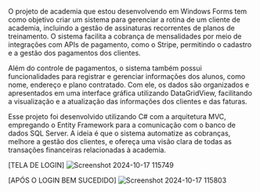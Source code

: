 O projeto de academia que estou desenvolvendo em Windows Forms tem como objetivo criar um sistema para gerenciar a rotina de um cliente de academia, incluindo a gestão de assinaturas recorrentes de planos de treinamento. O sistema facilita a cobrança de mensalidades por meio de integrações com APIs de pagamento, como o Stripe, permitindo o cadastro e a gestão dos pagamentos dos clientes.

Além do controle de pagamentos, o sistema também possui funcionalidades para registrar e gerenciar informações dos alunos, como nome, endereço e plano contratado. Com ele, os dados são organizados e apresentados em uma interface gráfica utilizando DataGridView, facilitando a visualização e a atualização das informações dos clientes e das faturas.

Esse projeto foi desenvolvido utilizando C# com a arquitetura MVC, empregando o Entity Framework para a comunicação com o banco de dados SQL Server. A ideia é que o sistema automatize as cobranças, melhore a gestão dos clientes, e ofereça uma visão clara de todas as transações financeiras relacionadas à academia.

[TELA DE LOGIN]
![Screenshot 2024-10-17 115749](https://github.com/user-attachments/assets/fdf2b7e5-1458-42f3-851f-85e415771b42)

[APÓS O LOGIN BEM SUCEDIDO]
![Screenshot 2024-10-17 115803](https://github.com/user-attachments/assets/1ab17b96-d74b-4300-8cfc-c7b60c556aab)

